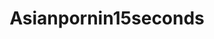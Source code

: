 ---
title: Asianpornin15seconds
crosslinks:
- JavDownloadCenter
- Rena_Fukiishi
- AiSayama
- Meguri
- AyumiShinoda
- ChitoseSaegusa
---
